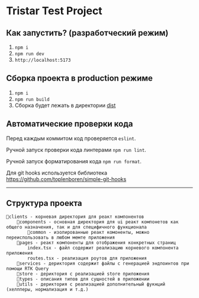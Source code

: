 # Tristar Test Project

## Как запустить? (разработческий режим)

1. `npm i`
2. `npm run dev`
3. `http://localhost:5173`

## Сборка проекта в production режиме

1. `npm i`
2. `npm run build`
3. Сборка будет лежать в директории [dist](dist)

## Автоматические проверки кода

Перед каждым коммитом код проверяется `eslint`.

Ручной запуск проверки кода линтерами `npm run lint`.

Ручной запуск форматирования кода `npm run format`.

Для git hooks используется библиотека https://github.com/toplenboren/simple-git-hooks

---

## Структура проекта

```
📁clients - корневая директория для реакт компонентов
    📁components - основная директория для ui реакт компонетов как общего назначения, так и для специфичного функционала
        📁common - изолированные реакт комоненты, можно переиспользовать в любом мемте приложения
    📁pages - реакт компоненты для отображения конкретных страниц
        index.tsx - файл содержит реализацию корневого компонента приложения
        routes.tsx - реализация роутов для приложения
    📁services - дериктория содержит файлы с генерацией эндпоинтов при помощи RTK Query
    📁store - дериктория с реализацией store приложения
    📁types - описания типов для сущностей в приложении
    📁utils - дериктория с реализацией дополнительный фукнций (хелпперы, нормализация и т.д.)
```
